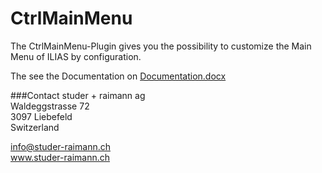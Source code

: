 CtrlMainMenu
============
The CtrlMainMenu-Plugin gives you the possibility to customize the Main Menu of ILIAS by configuration.


The see the Documentation on [Documentation.docx](https://github.com/studer-raimann/CtrlMainMenu/blob/master/doc/Documentation.docx?raw=true)

###Contact
studer + raimann ag  
Waldeggstrasse 72  
3097 Liebefeld  
Switzerland 

info@studer-raimann.ch  
www.studer-raimann.ch  
